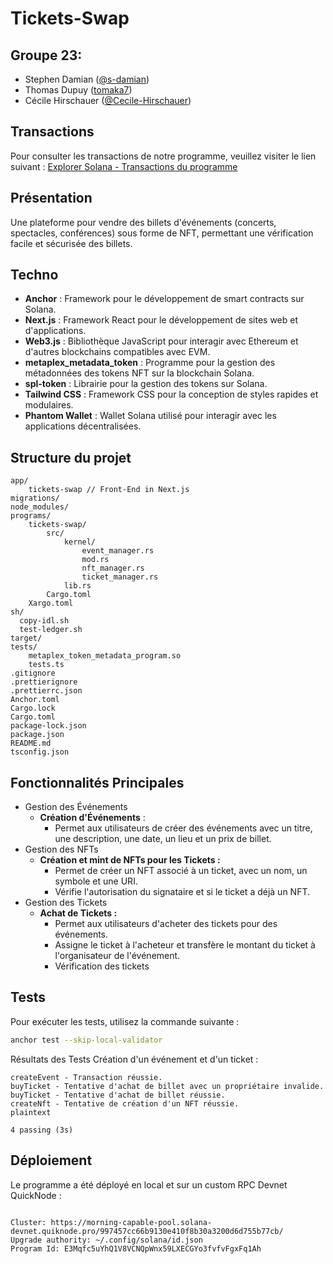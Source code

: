 # Tickets-Swap

## Groupe 23:
- Stephen Damian ([@s-damian](https://github.com/s-damian))
- Thomas Dupuy ([tomaka7](https://github.com/tomaka7))
- Cécile Hirschauer ([@Cecile-Hirschauer](https://github.com/Cecile-Hirschauer))



## Transactions

Pour consulter les transactions de notre programme, veuillez visiter le lien suivant : [Explorer Solana - Transactions du programme](https://explorer.solana.com/address/NNZTRskfa387bCwZv28MyHwqmJt9qRqRxK2cskfBzTf?cluster=devnet)


## Présentation

Une plateforme pour vendre des billets d'événements (concerts, spectacles, conférences) sous forme de NFT, permettant une vérification facile et sécurisée des billets.

## Techno

- **Anchor** : Framework pour le développement de smart contracts sur Solana.
- **Next.js** : Framework React pour le développement de sites web et d'applications.
- **Web3.js** : Bibliothèque JavaScript pour interagir avec Ethereum et d'autres blockchains compatibles avec EVM.
- **metaplex_metadata_token** : Programme pour la gestion des métadonnées des tokens NFT sur la blockchain Solana.
- **spl-token** : Librairie pour la gestion des tokens sur Solana.
- **Tailwind CSS** : Framework CSS pour la conception de styles rapides et modulaires.
- **Phantom Wallet** : Wallet Solana utilisé pour interagir avec les applications décentralisées.

## Structure du projet

```plaintext
app/
    tickets-swap // Front-End in Next.js
migrations/
node_modules/
programs/
    tickets-swap/
        src/
            kernel/
                event_manager.rs
                mod.rs
                nft_manager.rs
                ticket_manager.rs
            lib.rs
        Cargo.toml
    Xargo.toml
sh/
  copy-idl.sh
  test-ledger.sh
target/
tests/
    metaplex_token_metadata_program.so
    tests.ts
.gitignore
.prettierignore
.prettierrc.json
Anchor.toml
Cargo.lock
Cargo.toml
package-lock.json
package.json
README.md
tsconfig.json
```

## Fonctionnalités Principales
- Gestion des Événements
    - **Création d'Événements** :
        - Permet aux utilisateurs de créer des événements avec un titre, une description, une date, un lieu et un prix de billet.
- Gestion des NFTs
    - **Création et mint de NFTs pour les Tickets :**
        - Permet de créer un NFT associé à un ticket, avec un nom, un symbole et une URI.
        - Vérifie l'autorisation du signataire et si le ticket a déjà un NFT.
- Gestion des Tickets
    - **Achat de Tickets :**
        - Permet aux utilisateurs d'acheter des tickets pour des événements.
        - Assigne le ticket à l'acheteur et transfère le montant du ticket à l'organisateur de l'événement.
        - Vérification des tickets

## Tests
Pour exécuter les tests, utilisez la commande suivante :

```bash
anchor test --skip-local-validator
```

Résultats des Tests
Création d'un événement et d'un ticket :
```
createEvent - Transaction réussie.
buyTicket - Tentative d'achat de billet avec un propriétaire invalide.
buyTicket - Tentative d'achat de billet réussie.
createNft - Tentative de création d'un NFT réussie.
plaintext

4 passing (3s)
```
## Déploiement
Le programme a été déployé en local et sur un custom RPC Devnet QuickNode :

```

Cluster: https://morning-capable-pool.solana-devnet.quiknode.pro/997457cc66b9130e410f8b30a3200d6d755b77cb/
Upgrade authority: ~/.config/solana/id.json
Program Id: E3Mqfc5uYhQ1V8VCNQpWnx59LXECGYo3fvfvFgxFq1Ah
```

